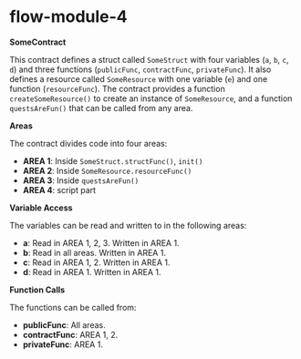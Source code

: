 # flow-module-4

**SomeContract**

This contract defines a struct called `SomeStruct` with four variables (`a`, `b`, `c`, `d`) and three functions (`publicFunc`, `contractFunc`, `privateFunc`). It also defines a resource called `SomeResource` with one variable (`e`) and one function (`resourceFunc`). The contract provides a function `createSomeResource()` to create an instance of `SomeResource`, and a function `questsAreFun()` that can be called from any area.

**Areas**

The contract divides code into four areas:

- **AREA 1**: Inside `SomeStruct.structFunc()`, `init()`
- **AREA 2**: Inside `SomeResource.resourceFunc()`
- **AREA 3**: Inside `questsAreFun()`
- **AREA 4**: script part

**Variable Access**

The variables can be read and written to in the following areas:

- **a**: Read in AREA 1, 2, 3. Written in AREA 1.
- **b**: Read in all areas. Written in AREA 1.
- **c**: Read in AREA 1, 2. Written in AREA 1.
- **d**: Read in AREA 1. Written in AREA 1.

**Function Calls**

The functions can be called from:

- **publicFunc**: All areas.
- **contractFunc**: AREA 1, 2.
- **privateFunc**: AREA 1.
